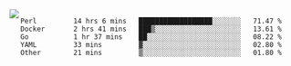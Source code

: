 

<a href="https://github.com/anuraghazra/github-readme-stats">
  <img align="left" src="https://github-readme-stats.vercel.app/api?username=kfly8&count_private=true&show_icons=true&theme=calm" />
</a>


<!--START_SECTION:waka-->

```text
Perl         14 hrs 6 mins   ██████████████████░░░░░░░   71.47 %
Docker       2 hrs 41 mins   ███▒░░░░░░░░░░░░░░░░░░░░░   13.61 %
Go           1 hr 37 mins    ██░░░░░░░░░░░░░░░░░░░░░░░   08.22 %
YAML         33 mins         ▓░░░░░░░░░░░░░░░░░░░░░░░░   02.80 %
Other        21 mins         ▒░░░░░░░░░░░░░░░░░░░░░░░░   01.80 %
```

<!--END_SECTION:waka-->
